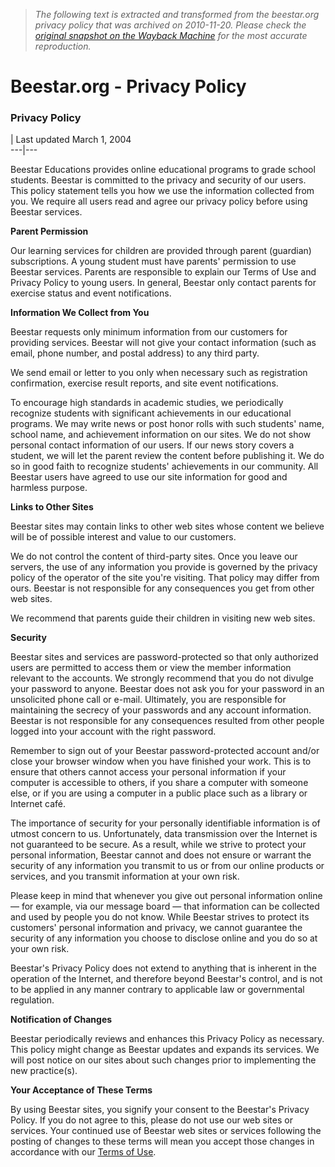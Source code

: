 > *The following text is extracted and transformed from the beestar.org privacy policy that was archived on 2010-11-20. Please check the [original snapshot on the Wayback Machine](https://web.archive.org/web/20101120020545id_/http%3A//www.beestar.org/general/privacy.jsp) for the most accurate reproduction.*

# Beestar.org - Privacy Policy

### Privacy Policy

| Last updated March 1, 2004  
---|---  
  
Beestar Educations provides online educational programs to grade school students. Beestar is committed to the privacy and security of our users. This policy statement tells you how we use the information collected from you. We require all users read and agree our privacy policy before using Beestar services. 

**Parent Permission**

Our learning services for children are provided through parent (guardian) subscriptions. A young student must have parents' permission to use Beestar services. Parents are responsible to explain our Terms of Use and Privacy Policy to young users. In general, Beestar only contact parents for exercise status and event notifications.

**Information We Collect from You**

Beestar requests only minimum information from our customers for providing services. Beestar will not give your contact information (such as email, phone number, and postal address) to any third party. 

We send email or letter to you only when necessary such as registration confirmation, exercise result reports, and site event notifications. 

To encourage high standards in academic studies, we periodically recognize students with significant achievements in our educational programs. We may write news or post honor rolls with such students' name, school name, and achievement information on our sites. We do not show personal contact information of our users. If our news story covers a student, we will let the parent review the content before publishing it. We do so in good faith to recognize students' achievements in our community. All Beestar users have agreed to use our site information for good and harmless purpose. 

**Links to Other Sites**

Beestar sites may contain links to other web sites whose content we believe will be of possible interest and value to our customers. 

We do not control the content of third-party sites. Once you leave our servers, the use of any information you provide is governed by the privacy policy of the operator of the site you're visiting. That policy may differ from ours. Beestar is not responsible for any consequences you get from other web sites.

We recommend that parents guide their children in visiting new web sites.

**Security**

Beestar sites and services are password-protected so that only authorized users are permitted to access them or view the member information relevant to the accounts. We strongly recommend that you do not divulge your password to anyone. Beestar does not ask you for your password in an unsolicited phone call or e-mail. Ultimately, you are responsible for maintaining the secrecy of your passwords and any account information. Beestar is not responsible for any consequences resulted from other people logged into your account with the right password.

Remember to sign out of your Beestar password-protected account and/or close your browser window when you have finished your work. This is to ensure that others cannot access your personal information if your computer is accessible to others, if you share a computer with someone else, or if you are using a computer in a public place such as a library or Internet café. 

The importance of security for your personally identifiable information is of utmost concern to us. Unfortunately, data transmission over the Internet is not guaranteed to be secure. As a result, while we strive to protect your personal information, Beestar cannot and does not ensure or warrant the security of any information you transmit to us or from our online products or services, and you transmit information at your own risk. 

Please keep in mind that whenever you give out personal information online — for example, via our message board — that information can be collected and used by people you do not know. While Beestar strives to protect its customers' personal information and privacy, we cannot guarantee the security of any information you choose to disclose online and you do so at your own risk. 

Beestar's Privacy Policy does not extend to anything that is inherent in the operation of the Internet, and therefore beyond Beestar's control, and is not to be applied in any manner contrary to applicable law or governmental regulation. 

**Notification of Changes**

Beestar periodically reviews and enhances this Privacy Policy as necessary. This policy might change as Beestar updates and expands its services. We will post notice on our sites about such changes prior to implementing the new practice(s). 

**Your Acceptance of These Terms**

By using Beestar sites, you signify your consent to the Beestar's Privacy Policy. If you do not agree to this, please do not use our web sites or services. Your continued use of Beestar web sites or services following the posting of changes to these terms will mean you accept those changes in accordance with our [Terms of Use](https://web.archive.org/web/20101120020545id_/http%3A//www.beestar.org/general/term.jsp). 

